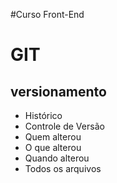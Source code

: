 #Curso Front-End

# GIT
## versionamento
- Histórico
- Controle de Versão
- Quem alterou
- O que alterou
- Quando alterou
- Todos os arquivos
